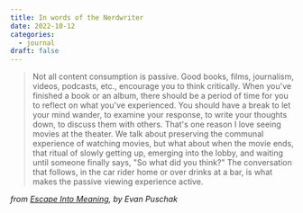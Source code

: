 ```yaml
---
title: In words of the Nerdwriter
date: 2022-10-12
categories:
  - journal
draft: false
---
```


> Not all content consumption is passive.
Good books, films, journalism, videos, podcasts, etc., encourage you to think critically.
When you've finished a book or an album, there should be a period of time for you to reflect on what you've experienced.
You should have a break to let your mind wander, to examine your response, to write your thoughts down, to discuss them with others.
That's one reason I love seeing movies at the theater.
We talk about preserving the communal experience of watching movies,
but what about when the movie ends, that ritual of slowly getting up, emerging into the lobby, and waiting until someone finally says,
"So what did you think?"
The conversation that follows, in the car rider home or over drinks at a bar, is what makes the passive viewing experience active.

_from [Escape Into Meaning](https://www.goodreads.com/book/show/59366170-escape-into-meaning), by Evan Puschak_
